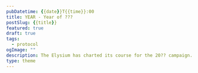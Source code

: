 ```yaml
---
pubDatetime: {{date}}T{{time}}:00
title: YEAR - Year of ???
postSlug: {{title}}
featured: true
draft: true
tags:
  - protocol
ogImage: ""
description: The Elysium has charted its course for the 20?? campaign. Quests are locked in, equipment is double-checked, and thrusters are engaged.
type: theme
---
```

